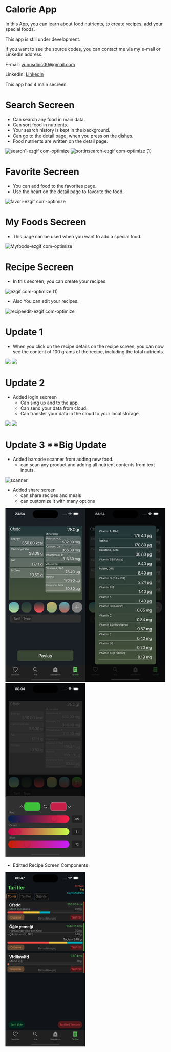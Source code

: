 # Calorie App

In this App, you can learn about food nutrients, to create recipes, add your special foods.

This app is still under development.

If you want to see the source codes, you can contact me via my e-mail or LinkedIn address.

E-mail: yunusdinc00@gmail.com

LinkedIn: [LinkedIn](https://www.linkedin.com/in/yunus-din%C3%A7-567a18179/)

This app has 4 main secreen 

# Search Secreen
 - Can search any food in main data. 
 - Can sort food in nutrients.
 - Your search history is kept in the background.
 - Can go to the detail page, when you press on the dishes.
 - Food nutrients are written on the detail page.

   
![search1-ezgif com-optimize](https://github.com/tarcuss/calorie-app-review/assets/103863429/40a48cb0-f53a-436b-82c2-94b5fd15fc28)
![sortinsearch-ezgif com-optimize (1)](https://github.com/tarcuss/calorie-app-review/assets/103863429/5aef0e36-e38e-4152-b3f9-aca68a50e71d)


# Favorite Secreen 
 - You can add food to the favorites page.
 - Use the heart on the detail page to favorite the food.

![favori-ezgif com-optimize](https://github.com/tarcuss/calorie-app-review/assets/103863429/5aecef24-8e3e-4247-8d79-39fb747dc0a1)


# My Foods Secreen
 - This page can be used when you want to add a special food.

![Myfoods-ezgif com-optimize](https://github.com/tarcuss/calorie-app-review/assets/103863429/b892ef27-fba6-4aa4-89cc-daa40c9c3b64)



# Recipe Secreen
 - In this secreen, you can create your recipes
   
![ezgif com-optimize (1)](https://github.com/tarcuss/calorie-app-review/assets/103863429/b904d0a0-9977-4a32-918a-1a187838a6e7)


 - Also You can edit your recipes.

![recipeedit-ezgif com-optimize](https://github.com/tarcuss/calorie-app-review/assets/103863429/93eaa3a2-bb1e-446d-92a5-21e1a3dde6ed)


# Update 1
 - When you click on the recipe details on the recipe screen, you can now see the content of 100 grams of the recipe, including the total nutrients.

<img src="https://github.com/tarcuss/calorie-app-review/assets/103863429/2ad0e3af-b0c3-4a0d-8aad-b2d0983134fb" width="250">
<img src="https://github.com/tarcuss/calorie-app-review/assets/103863429/20d3e8a2-ec30-457e-a2e8-381a9863d8a4" width="250">


# Update 2 
 - Added login secreen
   - Can sing up and to the app.
   - Can send your data from cloud.
   - Can transfer your data in the cloud to your local storage.
<img src="https://github.com/tarcuss/calorie-app-review/assets/103863429/d423a99e-326c-4dd2-b739-e6b9bf4421f5" width="250">
<img src="https://github.com/tarcuss/calorie-app-review/assets/103863429/2b690f43-caa0-4a53-b56d-63142f929f2c" width="250">


# Update 3 **Big Update

 - Added barcode scanner from adding new food.
   - can scan any product and adding all nutrient contents from text inputs.

![scanner](https://github.com/user-attachments/assets/193ba51b-c375-41f5-b36f-274860503dd6)


 - Added share screen
   - can share recipes and meals
   - can customize it with many options

<img src="https://github.com/tarcuss/calorie-app-review/blob/main/photos/shareScreen.png" width="250"><img src="https://github.com/tarcuss/calorie-app-review/blob/main/photos/confurgeShareScreen.png" width="250"><img src="https://github.com/tarcuss/calorie-app-review/blob/main/photos/colorPicker.png" width="250">


- Editted Recipe Screen Components

<img src="https://github.com/tarcuss/calorie-app-review/blob/main/photos/recipesecreenNew.png" width="250">
  


